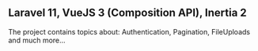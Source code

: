 ## Laravel 11, VueJS 3 (Composition API), Inertia 2
The project contains topics about: Authentication, Pagination, FileUploads and much more...
